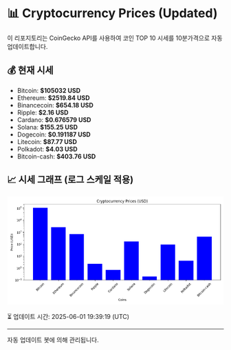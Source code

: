 
# 📊 Cryptocurrency Prices (Updated)

이 리포지토리는 CoinGecko API를 사용하여 코인 TOP 10 시세를 10분가격으로 자동 업데이트합니다.

## 💰 현재 시세
- Bitcoin: **$105032 USD**
- Ethereum: **$2519.84 USD**
- Binancecoin: **$654.18 USD**
- Ripple: **$2.16 USD**
- Cardano: **$0.676579 USD**
- Solana: **$155.25 USD**
- Dogecoin: **$0.191187 USD**
- Litecoin: **$87.77 USD**
- Polkadot: **$4.03 USD**
- Bitcoin-cash: **$403.76 USD**

## 📈 시세 그래프 (로그 스케일 적용)
![Crypto Prices](crypto_prices.png)

⏳ 업데이트 시간: 2025-06-01 19:39:19 (UTC)

---
자동 업데이트 봇에 의해 관리됩니다.
